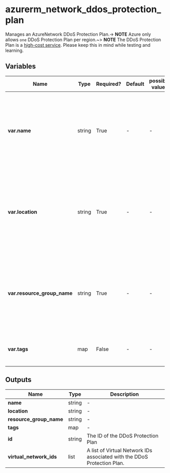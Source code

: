 # azurerm_network_ddos_protection_plan

Manages an AzureNetwork DDoS Protection Plan.-> **NOTE** Azure only allows `one` DDoS Protection Plan per region.~> **NOTE** The DDoS Protection Plan is a [high-cost service](https://azure.microsoft.com/en-us/pricing/details/ddos-protection/#pricing). Please keep this in mind while testing and learning.

## Variables

| Name | Type | Required? | Default  | possible values | Description |
| ---- | ---- | --------- | -------- | ----------- | ----------- |
| **var.name** | string | True | -  |  -  | Specifies the name of the Network DDoS Protection Plan. Changing this forces a new resource to be created. | 
| **var.location** | string | True | -  |  -  | Specifies the supported Azure location where the resource exists. Changing this forces a new resource to be created. | 
| **var.resource_group_name** | string | True | -  |  -  | The name of the resource group in which to create the resource. Changing this forces a new resource to be created. | 
| **var.tags** | map | False | -  |  -  | A mapping of tags to assign to the resource. | 



## Outputs

| Name | Type | Description |
| ---- | ---- | --------- | 
| **name** | string  | - | 
| **location** | string  | - | 
| **resource_group_name** | string  | - | 
| **tags** | map  | - | 
| **id** | string  | The ID of the DDoS Protection Plan | 
| **virtual_network_ids** | list  | A list of Virtual Network IDs associated with the DDoS Protection Plan. | 